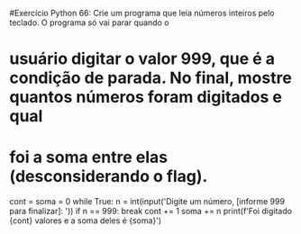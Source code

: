 #Exercício Python 66: Crie um programa que leia números inteiros pelo teclado. O programa só vai parar quando o 
# usuário digitar o valor 999, que é a condição de parada. No final, mostre quantos números foram digitados e qual 
# foi a soma entre elas (desconsiderando o flag).

cont = soma = 0
while True:
    n = int(input('Digite um número, [informe 999 para finalizar]: '))
    if n == 999:
        break
    cont += 1
    soma += n
print(f'Foi digitado {cont} valores e a soma deles é {soma}')        
